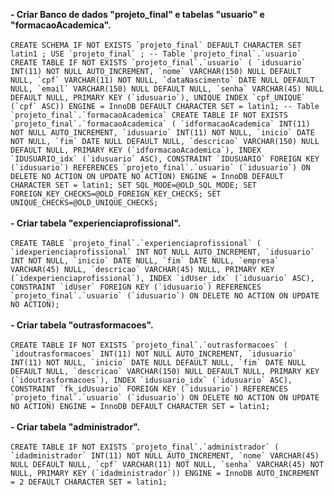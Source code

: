   **- Criar Banco de dados "projeto_final" e tabelas "usuario" e "formacaoAcademica".**<br /><br />
  ``
    CREATE SCHEMA IF NOT EXISTS `projeto_final` DEFAULT CHARACTER SET latin1 ;
    USE `projeto_final` ;
    -- Table `projeto_final`.`usuario`
    CREATE TABLE IF NOT EXISTS `projeto_final`.`usuario` (
    `idusuario` INT(11) NOT NULL AUTO_INCREMENT,
    `nome` VARCHAR(150) NULL DEFAULT NULL,
    `cpf` VARCHAR(11) NOT NULL,
    `dataNascimento` DATE NULL DEFAULT NULL,
    `email` VARCHAR(150) NULL DEFAULT NULL,
    `senha` VARCHAR(45) NULL DEFAULT NULL,
    PRIMARY KEY (`idusuario`),
    UNIQUE INDEX `cpf_UNIQUE` (`cpf` ASC))
    ENGINE = InnoDB
    DEFAULT CHARACTER SET = latin1;
    -- Table `projeto_final`.`formacaoAcademica`
    CREATE TABLE IF NOT EXISTS `projeto_final`.`formacaoAcademica` (
      `idformacaoAcademica` INT(11) NOT NULL AUTO_INCREMENT,
      `idusuario` INT(11) NOT NULL,
      `inicio` DATE NOT NULL,
      `fim` DATE NULL DEFAULT NULL,
      `descricao` VARCHAR(150) NULL DEFAULT NULL,
      PRIMARY KEY (`idformacaoAcademica`),
      INDEX `IDUSUARIO_idx` (`idusuario` ASC),
      CONSTRAINT `IDUSUARIO`
        FOREIGN KEY (`idusuario`)
        REFERENCES `projeto_final`.`usuario` (`idusuario`)
        ON DELETE NO ACTION
        ON UPDATE NO ACTION)
    ENGINE = InnoDB
    DEFAULT CHARACTER SET = latin1;
    SET SQL_MODE=@OLD_SQL_MODE;
    SET FOREIGN_KEY_CHECKS=@OLD_FOREIGN_KEY_CHECKS;
    SET UNIQUE_CHECKS=@OLD_UNIQUE_CHECKS;
  ``<br /><br />
  **- Criar tabela "experienciaprofissional".**<br /><br />
  ``
    CREATE TABLE `projeto_final`.`experienciaprofissional` (
      `idexperienciaprofissional` INT NOT NULL AUTO_INCREMENT,
      `idusuario` INT NOT NULL,
      `inicio` DATE NULL,
      `fim` DATE NULL,
      `empresa` VARCHAR(45) NULL,
      `descricao` VARCHAR(45) NULL,
      PRIMARY KEY (`idexperienciaprofissional`),
      INDEX `idUser_idx` (`idusuario` ASC),
      CONSTRAINT `idUser`
        FOREIGN KEY (`idusuario`)
        REFERENCES `projeto_final`.`usuario` (`idusuario`)
        ON DELETE NO ACTION
        ON UPDATE NO ACTION);
  ``<br /><br />
  **- Criar tabela "outrasformacoes".**<br /><br />
  ``
    CREATE TABLE IF NOT EXISTS `projeto_final`.`outrasformacoes` (
      `idoutrasformacoes` INT(11) NOT NULL AUTO_INCREMENT,
      `idusuario` INT(11) NOT NULL,
      `inicio` DATE NULL DEFAULT NULL,
      `fim` DATE NULL DEFAULT NULL,
      `descricao` VARCHAR(150) NULL DEFAULT NULL,
      PRIMARY KEY (`idoutrasformacoes`),
      INDEX `idusuario_idx` (`idusuario` ASC),
      CONSTRAINT `fk_idUsuario`
        FOREIGN KEY (`idusuario`)
        REFERENCES `projeto_final`.`usuario` (`idusuario`)
        ON DELETE NO ACTION
        ON UPDATE NO ACTION)
    ENGINE = InnoDB
    DEFAULT CHARACTER SET = latin1;
  ``<br /><br />
  **- Criar tabela "administrador".**<br /><br />
  ``
    CREATE TABLE IF NOT EXISTS `projeto_final`.`administrador` (
    `idadministrador` INT(11) NOT NULL AUTO_INCREMENT,
    `nome` VARCHAR(45) NULL DEFAULT NULL,
    `cpf` VARCHAR(11) NOT NULL,
    `senha` VARCHAR(45) NOT NULL,
    PRIMARY KEY (`idadministrador`))
    ENGINE = InnoDB
    AUTO_INCREMENT = 2
    DEFAULT CHARACTER SET = latin1;
  ``